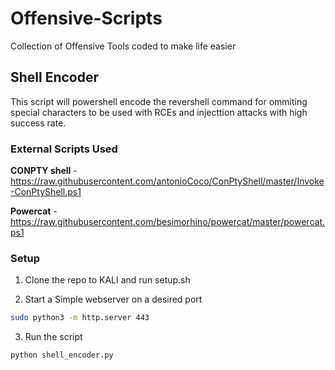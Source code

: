 # Offensive-Scripts
Collection of Offensive Tools coded to make life easier

## Shell Encoder 

This script will powershell encode the revershell command for ommiting  special characters to be used with RCEs and injecttion attacks with high success rate.

### External Scripts Used
**CONPTY shell** - https://raw.githubusercontent.com/antonioCoco/ConPtyShell/master/Invoke-ConPtyShell.ps1

**Powercat** - https://raw.githubusercontent.com/besimorhino/powercat/master/powercat.ps1

### Setup

1. Clone the repo to KALI and run setup.sh

2. Start a Simple webserver on a desired port
```sh
sudo python3 -m http.server 443 
```
3. Run the script
```sh
python shell_encoder.py
```
